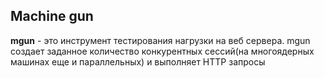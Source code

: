 ## Machine gun

**mgun** - это инструмент тестирования нагрузки на веб сервера.
mgun создает заданное количество конкурентных сессий(на многоядерных машинах еще и параллельных) и выполняет HTTP запросы